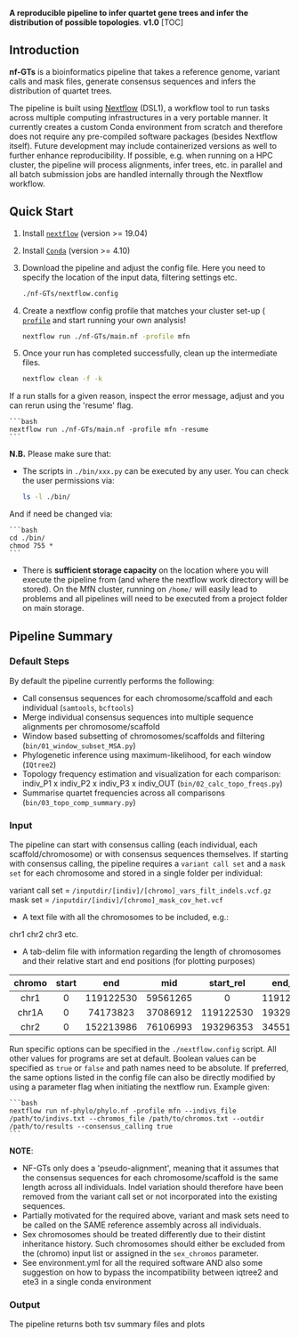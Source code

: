 **A reproducible pipeline to infer quartet gene trees and infer the distribution of possible topologies**.
**v1.0**
[TOC]

## Introduction

**nf-GTs** is a bioinformatics pipeline that takes a reference genome, variant calls and mask files, generate consensus sequences and infers the distribution of quartet trees.

The pipeline is built using [Nextflow](https://www.nextflow.io) (DSL1), a workflow tool to run tasks across multiple computing infrastructures in a very portable manner. It currently creates a custom Conda environment from scratch and therefore does not require any pre-compiled software packages (besides Nextflow itself). Future development may include containerized versions as well to further enhance reproducibility. If possible, e.g. when running on a HPC cluster, the pipeline will process alignments, infer trees, etc. in parallel and all batch submission jobs are handled internally through the Nextflow workflow.

## Quick Start

1. Install [`nextflow`](https://www.nextflow.io/) (version >= 19.04) 
2. Install [`Conda`](https://conda.io/miniconda.html) (version >= 4.10)
3. Download the pipeline and adjust the config file. Here you need to specify the location of the input data, filtering settings etc.

    ```bash
    ./nf-GTs/nextflow.config
    ```
4. Create a nextflow config profile that matches your cluster set-up ( [`profile`]( https://www.nextflow.io/docs/latest/config.html#config-profiles) and start running your own analysis!

    ```bash
    nextflow run ./nf-GTs/main.nf -profile mfn
    ```

6. Once your run has completed successfully, clean up the intermediate files.

    ```bash
    nextflow clean -f -k
    ```

If a run stalls for a given reason, inspect the error message, adjust and you can rerun using the 'resume' flag.

    ```bash
    nextflow run ./nf-GTs/main.nf -profile mfn -resume
    ```


**N.B.** Please make sure that:
* The scripts in `./bin/xxx.py` can be executed by any user. You can check the user permissions via:

    ```bash
    ls -l ./bin/
    ```
And if need be changed via:

    ```bash
    cd ./bin/
    chmod 755 *
    ```

* There is **sufficient storage capacity** on the location where you will execute the pipeline from (and where the nextflow work directory will be stored). On the MfN cluster, running on `/home/` will easily lead to problems and all pipelines will need to be executed from a project folder on main storage.


## Pipeline Summary

### Default Steps

By default the pipeline currently performs the following:

* Call consensus sequences for each chromosome/scaffold and each individual (`samtools`, `bcftools`)
* Merge individual consensus sequences into multiple sequence alignments per chromosome/scaffold 
* Window based subsetting of chromosomes/scaffolds and filtering (`bin/01_window_subset_MSA.py`)
* Phylogenetic inference using maximum-likelihood, for each window (`IQtree2`)
* Topology frequency estimation and visualization for each comparison: indiv_P1 x indiv_P2 x indiv_P3 x indiv_OUT (`bin/02_calc_topo_freqs.py`)
* Summarise quartet frequencies across all comparisons (`bin/03_topo_comp_summary.py`)


### Input

The pipeline can start with consensus calling (each individual, each scaffold/chromosome) or with consensus sequences themselves. If starting with consensus calling, the pipeline requires a `variant call set` and a `mask set` for each chromosome and stored in a single folder per individual:

variant call set = `/inputdir/[indiv]/[chromo]_vars_filt_indels.vcf.gz`
mask set = `/inputdir/[indiv]/[chromo]_mask_cov_het.vcf`

- A text file with all the chromosomes to be included, e.g.:

chr1
chr2
chr3
etc.

- A tab-delim file with information regarding the length of chromosomes and their relative start and end positions (for plotting purposes)

| chromo | start |     end    |    mid   | start_rel |   end_rel  |  mid_rel  | 
| :----: | :----:| :--------: | :------: | :--------:| :--------: | :-------: | 
| chr1   | 0     |  119122530 | 59561265 | 0         |  119122530 | 59561265  | 
| chr1A  | 0     |  74173823  | 37086912 | 119122530 |  193296353 | 156209442 | 
| chr2   | 0     |  152213986 | 76106993 | 193296353 |  345510339 | 269403346 | 


Run specific options can  be specified in the `./nextflow.config` script. All other values for programs are set at default. Boolean values can be specified as `true` or `false` and path names need to be absolute. If preferred, the same options listed in the config file can also be directly modified by using a parameter flag when initiating the nextflow run. Example given:

    ```bash
    nextflow run nf-phylo/phylo.nf -profile mfn --indivs_file /path/to/indivs.txt --chromos_file /path/to/chromos.txt --outdir /path/to/results --consensus_calling true
    ```

**NOTE**:
- NF-GTs only does a 'pseudo-alignment', meaning that it assumes that the consensus sequences for each chromosome/scaffold is the same length across all individuals. Indel variation should therefore have been removed from the variant call set or not incorporated into the existing sequences.
- Partially motivated for the required above, variant and mask sets need to be called on the SAME reference assembly across all individuals.
- Sex chromosomes should be treated differently due to their distint inheritance history. Such chromosomes should either be excluded from the (chromo) input list or assigned in the `sex_chromos` parameter.
- See environment.yml for all the required software AND also some suggestion on how to bypass the incompatibility between iqtree2 and ete3 in a single conda environment


### Output
The pipeline returns both tsv summary files and plots

